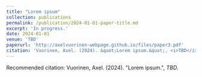 ```yaml
---
title: "Lorem ipsum"
collection: publications
permalink: /publication/2024-01-01-paper-title.md
excerpt: 'In progress.'
date: 2024-01-01
venue: 'TBD'
paperurl: 'http://axelvuorinen-webpage.github.io/files/paper3.pdf'
citation: 'Vuorinen, Axel. (2024). &quot;Lorem ipsum.&quot;, <i>TBD</i>.'
---
```


Recommended citation: Vuorinen, Axel. (2024). "Lorem ipsum.", <i>TBD</i>.
